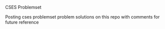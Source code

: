 CSES Problemset

Posting cses problemset problem solutions on this repo with comments for future reference

